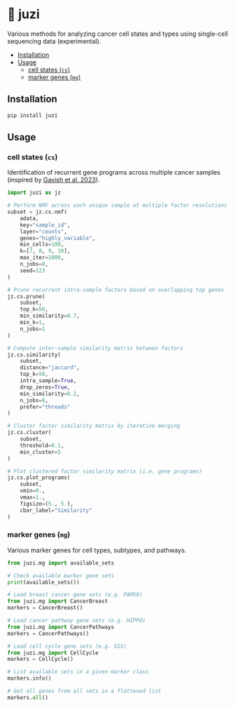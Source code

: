 # :tangerine: juzi

Various methods for analyzing cancer cell states and types using single-cell sequencing data (experimental).

- [Installation](#installation)
- [Usage](#usage)
  - [cell states (`cs`)](#cell-states-cs)
  - [marker genes (`mg`)](#marker-genes-mg)

## Installation

```bash
pip install juzi
```

## Usage

### cell states (`cs`)

Identification of recurrent gene programs across multiple cancer samples (inspired by [Gavish et al. 2023](https://www.nature.com/articles/s41586-023-06130-4)).

```python
import juzi as jz

# Perform NMF across each unique sample at multiple factor resolutions
subset = jz.cs.nmf(
    adata,
    key="sample_id",
    layer="counts",
    genes="highly_variable",
    min_cells=100,
    k=[7, 8, 9, 10],
    max_iter=1000,
    n_jobs=8,
    seed=123
)

# Prune recurrent intra-sample factors based on overlapping top genes
jz.cs.prune(
    subset,
    top_k=50,
    min_similarity=0.7,
    min_k=1,
    n_jobs=1
)

# Compute inter-sample similarity matrix between factors
jz.cs.similarity(
    subset,
    distance="jaccard",
    top_k=50,
    intra_sample=True,
    drop_zeros=True,
    min_similarity=0.2,
    n_jobs=8,
    prefer="threads"
)

# Cluster factor similarity matrix by iterative merging
jz.cs.cluster(
    subset,
    threshold=0.1,
    min_cluster=5
)

# Plot clustered factor similarity matrix (i.e. gene programs)
jz.cs.plot_programs(
    subset,
    vmin=0.,
    vmax=1.,
    figsize=(5., 5.),
    cbar_label="Similarity"
)
```

### marker genes (`mg`)

Various marker genes for cell types, subtypes, and pathways.

```python
from juzi.mg import available_sets

# Check available marker gene sets
print(available_sets())

# Load breast cancer gene sets (e.g. PAM50)
from juzi.mg import CancerBreast
markers = CancerBreast()

# Load cancer pathway gene sets (e.g. HIPPO)
from juzi.mg import CancerPathways
markers = CancerPathways()

# Load cell cycle gene sets (e.g. G1S)
from juzi.mg import CellCycle
markers = CellCycle()

# List available sets in a given marker class
markers.info()

# Get all genes from all sets in a flattened list
markers.all()
```
